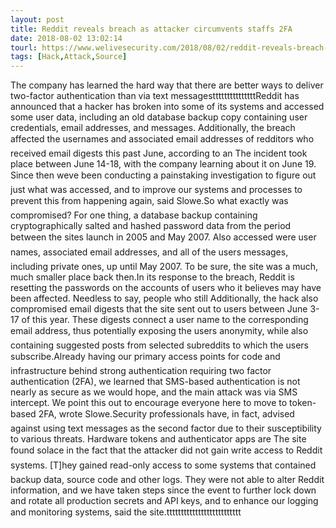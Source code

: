 ```yaml
---
layout: post
title: Reddit reveals breach as attacker circumvents staffs 2FA
date: 2018-08-02 13:02:14
tourl: https://www.welivesecurity.com/2018/08/02/reddit-reveals-breach-staffs-2fa/
tags: [Hack,Attack,Source]
---
```

The company has learned the hard way that there are better ways to deliver two-factor authentication than via text messagestttttttttttttttReddit has announced that a hacker has broken into some of its systems and accessed some user data, including an old database backup copy containing user credentials, email addresses, and messages. Additionally, the breach affected the usernames and associated email addresses of redditors who received email digests this past June, according to an The incident took place between June 14-18, with the company learning about it on June 19. Since then weve been conducting a painstaking investigation to figure out just what was accessed, and to improve our systems and processes to prevent this from happening again, said Slowe.So what exactly was compromised? For one thing, a database backup containing cryptographically salted and hashed password data from the period between the sites launch in 2005 and May 2007. Also accessed were user names, associated email addresses, and all of the users messages, including private ones, up until May 2007. To be sure, the site was a much, much smaller place back then.In its response to the breach, Reddit is resetting the passwords on the accounts of users who it believes may have been affected. Needless to say, people who still Additionally, the hack also compromised email digests that the site sent out to users between June 3-17 of this year. These digests connect a user name to the corresponding email address, thus potentially exposing the users anonymity, while also containing suggested posts from selected subreddits to which the users subscribe.Already having our primary access points for code and infrastructure behind strong authentication requiring two factor authentication (2FA), we learned that SMS-based authentication is not nearly as secure as we would hope, and the main attack was via SMS intercept. We point this out to encourage everyone here to move to token-based 2FA, wrote Slowe.Security professionals have, in fact, advised against using text messages as the second factor due to their susceptibility to various threats. Hardware tokens and authenticator apps are The site found solace in the fact that the attacker did not gain write access to Reddit systems. [T]hey gained read-only access to some systems that contained backup data, source code and other logs. They were not able to alter Reddit information, and we have taken steps since the event to further lock down and rotate all production secrets and API keys, and to enhance our logging and monitoring systems, said the site.tttttttttttttttttttttttttt